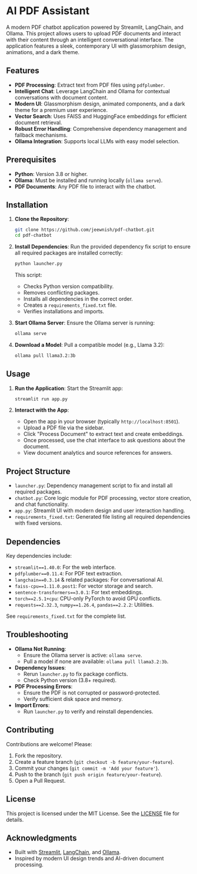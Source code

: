 # AI PDF Assistant

A modern PDF chatbot application powered by Streamlit, LangChain, and Ollama. This project allows users to upload PDF documents and interact with their content through an intelligent conversational interface. The application features a sleek, contemporary UI with glassmorphism design, animations, and a dark theme.

## Features

- **PDF Processing**: Extract text from PDF files using `pdfplumber`.
- **Intelligent Chat**: Leverage LangChain and Ollama for contextual conversations with document content.
- **Modern UI**: Glassmorphism design, animated components, and a dark theme for a premium user experience.
- **Vector Search**: Uses FAISS and HuggingFace embeddings for efficient document retrieval.
- **Robust Error Handling**: Comprehensive dependency management and fallback mechanisms.
- **Ollama Integration**: Supports local LLMs with easy model selection.

## Prerequisites

- **Python**: Version 3.8 or higher.
- **Ollama**: Must be installed and running locally (`ollama serve`).
- **PDF Documents**: Any PDF file to interact with the chatbot.

## Installation

1. **Clone the Repository**:
   ```bash
   git clone https://github.com/jeewnish/pdf-chatbot.git
   cd pdf-chatbot
   ```

2. **Install Dependencies**:
   Run the provided dependency fix script to ensure all required packages are installed correctly:
   ```bash
   python launcher.py
   ```

   This script:
   - Checks Python version compatibility.
   - Removes conflicting packages.
   - Installs all dependencies in the correct order.
   - Creates a `requirements_fixed.txt` file.
   - Verifies installations and imports.

3. **Start Ollama Server**:
   Ensure the Ollama server is running:
   ```bash
   ollama serve
   ```

4. **Download a Model**:
   Pull a compatible model (e.g., Llama 3.2):
   ```bash
   ollama pull llama3.2:3b
   ```

## Usage

1. **Run the Application**:
   Start the Streamlit app:
   ```bash
   streamlit run app.py
   ```

2. **Interact with the App**:
   - Open the app in your browser (typically `http://localhost:8501`).
   - Upload a PDF file via the sidebar.
   - Click "Process Document" to extract text and create embeddings.
   - Once processed, use the chat interface to ask questions about the document.
   - View document analytics and source references for answers.

## Project Structure

- `launcher.py`: Dependency management script to fix and install all required packages.
- `chatbot.py`: Core logic module for PDF processing, vector store creation, and chat functionality.
- `app.py`: Streamlit UI with modern design and user interaction handling.
- `requirements_fixed.txt`: Generated file listing all required dependencies with fixed versions.

## Dependencies

Key dependencies include:
- `streamlit==1.40.0`: For the web interface.
- `pdfplumber==0.11.4`: For PDF text extraction.
- `langchain==0.3.14` & related packages: For conversational AI.
- `faiss-cpu==1.11.0.post1`: For vector storage and search.
- `sentence-transformers==3.0.1`: For text embeddings.
- `torch==2.5.1+cpu`: CPU-only PyTorch to avoid GPU conflicts.
- `requests==2.32.3`, `numpy==1.26.4`, `pandas==2.2.2`: Utilities.

See `requirements_fixed.txt` for the complete list.

## Troubleshooting

- **Ollama Not Running**:
  - Ensure the Ollama server is active: `ollama serve`.
  - Pull a model if none are available: `ollama pull llama3.2:3b`.
- **Dependency Issues**:
  - Rerun `launcher.py` to fix package conflicts.
  - Check Python version (3.8+ required).
- **PDF Processing Errors**:
  - Ensure the PDF is not corrupted or password-protected.
  - Verify sufficient disk space and memory.
- **Import Errors**:
  - Run `launcher.py` to verify and reinstall dependencies.

## Contributing

Contributions are welcome! Please:
1. Fork the repository.
2. Create a feature branch (`git checkout -b feature/your-feature`).
3. Commit your changes (`git commit -m 'Add your feature'`).
4. Push to the branch (`git push origin feature/your-feature`).
5. Open a Pull Request.

## License

This project is licensed under the MIT License. See the [LICENSE](LICENSE) file for details.

## Acknowledgments

- Built with [Streamlit](https://streamlit.io/), [LangChain](https://langchain.com/), and [Ollama](https://ollama.ai/).
- Inspired by modern UI design trends and AI-driven document processing.
